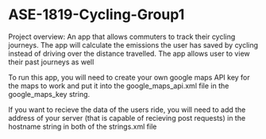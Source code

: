 # ASE-1819-Cycling-Group1

Project overview:
An app that allows commuters to track their cycling journeys.
The app will calculate the emissions the user has saved by cycling instead of driving over the distance travelled.
The app allows user to view their past journeys as well


To run this app, you will need to create your own google maps API key for the maps to work
and put it into the google_maps_api.xml file in the google_maps_key string.

If you want to recieve the data of the users ride, you will need to add the address of your server
(that is capable of recieving post requests) in the hostname string in both of the strings.xml file
